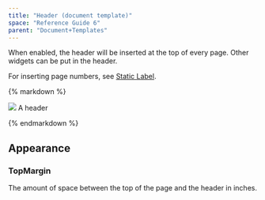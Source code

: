```yaml
---
title: "Header (document template)"
space: "Reference Guide 6"
parent: "Document+Templates"
---
```



When enabled, the header will be inserted at the top of every page. Other widgets can be put in the header.

For inserting page numbers, see [Static Label](Static+Label+Document+Template).

<div class="alert alert-info">{% markdown %}

![](attachments/819203/918236.png)
A header

{% endmarkdown %}</div>

## Appearance

### TopMargin

The amount of space between the top of the page and the header in inches.
